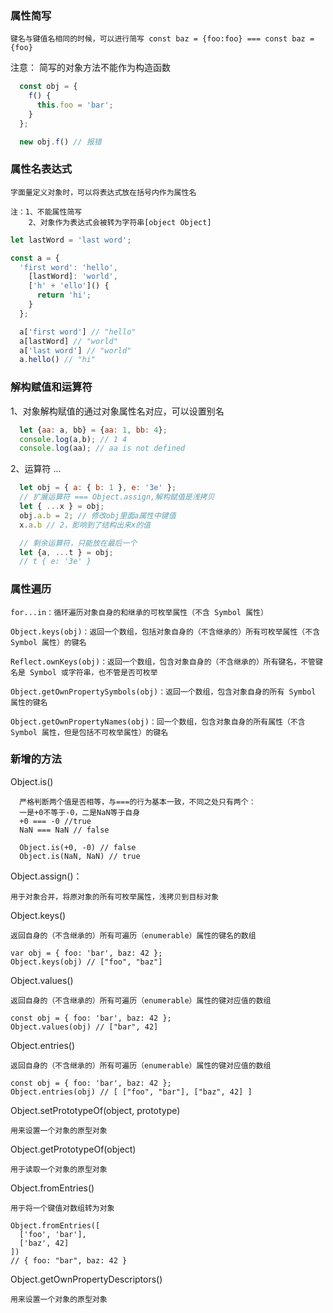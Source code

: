### 属性简写

    键名与键值名相同的时候，可以进行简写 const baz = {foo:foo} === const baz = {foo}

注意： 简写的对象方法不能作为构造函数
```js
  const obj = {
    f() {
      this.foo = 'bar';
    }
  };

  new obj.f() // 报错
```

### 属性名表达式

    字面量定义对象时，可以将表达式放在括号内作为属性名

    注：1、不能属性简写
        2、对象作为表达式会被转为字符串[object Object]

  ```js
  let lastWord = 'last word';

  const a = {
    'first word': 'hello',
      [lastWord]: 'world',
      ['h' + 'ello']() {
        return 'hi';
      }
    };

    a['first word'] // "hello"
    a[lastWord] // "world"
    a['last word'] // "world"
    a.hello() // "hi"
  ```

### 解构赋值和运算符

  1、对象解构赋值的通过对象属性名对应，可以设置别名
  ```js
    let {aa: a, bb} = {aa: 1, bb: 4};
    console.log(a,b); // 1 4
    console.log(aa); // aa is not defined
  ```

  2、运算符 ...

  ```js
    let obj = { a: { b: 1 }, e: '3e' };
    // 扩展运算符 === Object.assign,解构赋值是浅拷贝
    let { ...x } = obj;
    obj.a.b = 2; // 修改obj里面a属性中键值
    x.a.b // 2，影响到了结构出来x的值

    // 剩余运算符，只能放在最后一个
    let {a, ...t } = obj;
    // t { e: '3e' }
  ```

### 属性遍历

    for...in：循环遍历对象自身的和继承的可枚举属性（不含 Symbol 属性）

    Object.keys(obj)：返回一个数组，包括对象自身的（不含继承的）所有可枚举属性（不含 Symbol 属性）的键名

    Reflect.ownKeys(obj)：返回一个数组，包含对象自身的（不含继承的）所有键名，不管键名是 Symbol 或字符串，也不管是否可枚举

    Object.getOwnPropertySymbols(obj)：返回一个数组，包含对象自身的所有 Symbol 属性的键名

    Object.getOwnPropertyNames(obj)：回一个数组，包含对象自身的所有属性（不含 Symbol 属性，但是包括不可枚举属性）的键名

### 新增的方法
  Object.is()

      严格判断两个值是否相等，与===的行为基本一致，不同之处只有两个：
      一是+0不等于-0，二是NaN等于自身
      +0 === -0 //true
      NaN === NaN // false

      Object.is(+0, -0) // false
      Object.is(NaN, NaN) // true

  Object.assign()：

    用于对象合并，将原对象的所有可枚举属性，浅拷贝到目标对象

  Object.keys()

    返回自身的（不含继承的）所有可遍历（enumerable）属性的键名的数组

    var obj = { foo: 'bar', baz: 42 };
    Object.keys(obj) // ["foo", "baz"]

  Object.values()

    返回自身的（不含继承的）所有可遍历（enumerable）属性的键对应值的数组

    const obj = { foo: 'bar', baz: 42 };
    Object.values(obj) // ["bar", 42]

  Object.entries()
    
    返回自身的（不含继承的）所有可遍历（enumerable）属性的键对应值的数组

    const obj = { foo: 'bar', baz: 42 };
    Object.entries(obj) // [ ["foo", "bar"], ["baz", 42] ]

  Object.setPrototypeOf(object, prototype)

    用来设置一个对象的原型对象

  Object.getPrototypeOf(object)

    用于读取一个对象的原型对象
  
  Object.fromEntries()

    用于将一个键值对数组转为对象

    Object.fromEntries([
      ['foo', 'bar'],
      ['baz', 42]
    ])
    // { foo: "bar", baz: 42 }

  Object.getOwnPropertyDescriptors()

    用来设置一个对象的原型对象

